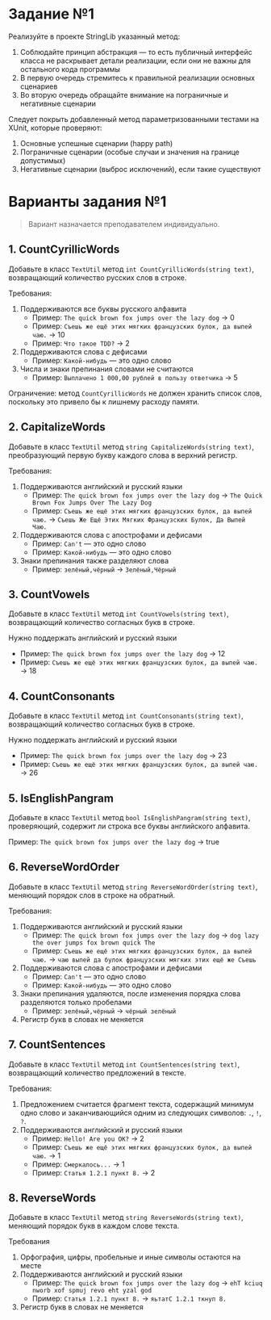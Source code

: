 # Задание №1

Реализуйте в проекте StringLib указанный метод:

1. Соблюдайте принцип абстракция — то есть публичный интерфейс класса не раскрывает детали реализации, если они не важны для остального кода программы
2. В первую очередь стремитесь к правильной реализации основных сценариев
3. Во вторую очередь обращайте внимание на пограничные и негативные сценарии

Следует покрыть добавленный метод параметризованными тестами на XUnit, которые проверяют:

1. Основные успешные сценарии (happy path)
2. Пограничные сценарии (особые случаи и значения на границе допустимых)
3. Негативные сценарии (выброс исключений), если такие существуют

# Варианты задания №1

> Вариант назначается преподавателем индивидуально.

## 1. CountCyrillicWords

Добавьте в класс `TextUtil` метод `int CountCyrillicWords(string text)`, возвращающий количество русских слов в строке.

Требования:

1. Поддерживаются все буквы русского алфавита
    - Пример: `The quick brown fox jumps over the lazy dog` → 0
    - Пример: `Съешь же ещё этих мягких французских булок, да выпей чаю.` → 10
    - Пример: `Что такое TDD?` → 2
2. Поддерживаются слова с дефисами
    - Пример: `Какой-нибудь` — это одно слово
3. Числа и знаки препинания словами не считаются
    - Пример: `Выплачено 1 000,00 рублей в пользу ответчика` → 5

Ограничение: метод `CountCyrillicWords` не должен хранить список слов, поскольку это привело бы к лишнему расходу памяти.

## 2. CapitalizeWords

Добавьте в класс `TextUtil` метод `string CapitalizeWords(string text)`, преобразующий первую букву каждого слова в верхний регистр.

Требования:

1. Поддерживаются английский и русский языки
    - Пример: `The quick brown fox jumps over the lazy dog` → `The Quick Brown Fox Jumps Over The Lazy Dog`
    - Пример: `Съешь же ещё этих мягких французских булок, да выпей чаю.` → `Съешь Же Ещё Этих Мягких Французских Булок, Да Выпей Чаю.`
2. Поддерживаются слова с апострофами и дефисами
    - Пример: `Can't` — это одно слово
    - Пример: `Какой-нибудь` — это одно слово
3. Знаки препинания также разделяют слова
    - Пример: `зелёный,чёрный` → `Зелёный,Чёрный`

## 3. CountVowels

Добавьте в класс `TextUtil` метод `int CountVowels(string text)`, возвращающий количество согласных букв в строке.

Нужно поддержать английский и русский языки

- Пример: `The quick brown fox jumps over the lazy dog` → 12
- Пример: `Съешь же ещё этих мягких французских булок, да выпей чаю.` → 18

## 4. CountConsonants

Добавьте в класс `TextUtil` метод `int CountConsonants(string text)`, возвращающий количество согласных букв в строке.

Нужно поддержать английский и русский языки

- Пример: `The quick brown fox jumps over the lazy dog` → 23
- Пример: `Съешь же ещё этих мягких французских булок, да выпей чаю.` → 26

## 5. IsEnglishPangram

Добавьте в класс `TextUtil` метод `bool IsEnglishPangram(string text)`, проверяющий, содержит ли строка все буквы английского алфавита.

Пример: `The quick brown fox jumps over the lazy dog` → true

## 6. ReverseWordOrder

Добавьте в класс `TextUtil` метод `string ReverseWordOrder(string text)`, меняющий порядок слов в строке на обратный.

Требования:

1. Поддерживаются английский и русский языки
    - Пример: `The quick brown fox jumps over the lazy dog` → `dog lazy the over jumps fox brown quick The`
    - Пример: `Съешь же ещё этих мягких французских булок, да выпей чаю.` → `чаю выпей да булок французских мягких этих ещё же Съешь`
2. Поддерживаются слова с апострофами и дефисами
    - Пример: `Can't` — это одно слово
    - Пример: `Какой-нибудь` — это одно слово
3. Знаки препинания удаляются, после изменения порядка слова разделяются только пробелами
    - Пример: `зелёный,чёрный` → `чёрный зелёный`
4. Регистр букв в словах не меняется

## 7. CountSentences

Добавьте в класс `TextUtil` метод `int CountSentences(string text)`, возвращающий количество предложений в тексте.

Требования:

1. Предложением считается фрагмент текста, содержащий минимум одно слово и заканчивающийся одним из следующих символов: `.`, `!`, `?`.
2. Поддерживаются английский и русский языки
    - Пример: `Hello! Are you OK?` → 2
    - Пример: `Съешь же ещё этих мягких французских булок, да выпей чаю.` → 1
    - Пример: `Смеркалось...` → 1
    - Пример: `Статья 1.2.1 пункт 8.` → 2

## 8. ReverseWords

Добавьте в класс `TextUtil` метод `string ReverseWords(string text)`, меняющий порядок букв в каждом слове текста.

Требования

1. Орфография, цифры, пробельные и иные символы остаются на месте
2. Поддерживаются английский и русский языки
    - Пример: `The quick brown fox jumps over the lazy dog` → `ehT kciuq nworb xof spmuj revo eht yzal god`
    - Пример: `Статья 1.2.1 пункт 8.` → `яьтатС 1.2.1 ткнуп 8.`
3. Регистр букв в словах не меняется

